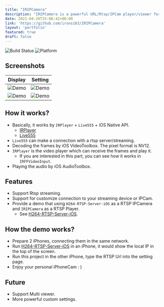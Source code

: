 ```yaml
---
title: "IRIPCamera"
description: "IRIPCamera is a powerful URL/Rtsp/IPCam player/viewer for iOS."
date: 2021-04-26T15:08:42+08:00
link: 'https://github.com/irons163/IRIPCamera'
layout: 'portfolio'
featured: true
draft: false
---
```


![Build Status](https://img.shields.io/badge/build-%20passing%20-brightgreen.svg)
![Platform](https://img.shields.io/badge/Platform-%20iOS%20-blue.svg)

## Screenshots
|Display|Setting|
|---|---|
|![Demo](IRIPCamera/ScreenShots/demo1.png)|![Demo](IRIPCamera/ScreenShots/demo2.png)|
|![Demo](IRIPCamera/ScreenShots/demo3.png)|![Demo](IRIPCamera/ScreenShots/demo4.png)|

## How it works?
- Basically, it works by `IRPlayer` + `Live555` + iOS Native API.
    - [IRPlayer](https://github.com/irons163/IRPlayer)
    - [Live555](http://www.live555.com/)
- `Live555` can make a connection with a rtsp server/streaming.
- Decoding the frames by iOS VideoToolbox. The pixel format is NV12.
- `IRPlayer` is the video player which can receive the frames and play it.
    - If you are interested in this part, you can see how it works in `IRFFVideoInput`.
- Playing the audio by iOS AudioToolbox.

## Features
- Support Rtsp streaming.
- Support for customize connection to your streaming device or IPCam.
- Provide a demo that using `H264-RTSP-Server-iOS` as a RTSP IPCamera and `IRIPCamera` as a RTSP Player.
    - See [H264-RTSP-Server-iOS](https://github.com/irons163/H264-RTSP-Server-iOS).

## How the demo works?
- Prepare 2 iPhones, connecting them in the same network.
- Run [H264-RTSP-Server-iOS](https://github.com/irons163/H264-RTSP-Server-iOS) in an iPhone, it would show the local IP in the top of the screen.
- Run this project in the other iPhone, type the RTSP Url into the setting page.
- Enjoy your personal iPhoneCam : )

## Future
- Support Multi viewer.
- More powerful custom settings.
